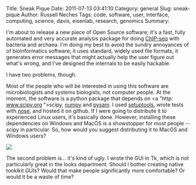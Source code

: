 Title: Sneak Pique
Date: 2011-07-13 03:41:10
Category: general
Slug: sneak-pique
Author: Russell Neches
Tags: code, software, user, interface, computing, science, davis, eisenlab, research, genomics
Summary: 


I'm about to release a new piece of Open Source software; it's a fast,
fully automated and very accurate analysis package for doing
[ChIP-seq](http://en.wikipedia.org/wiki/Chip-Sequencing) with bacteria
and archaea. I'm doing my best to avoid the sundry annoyances of of
bioinformatics software; it uses standard, widely used file formats, it
generates error messages that might actually help the user figure out
what's wrong, and I've designed the internals to be easily hackable.

I have two problems, though.

Most of the people who will be interested in using this software are
microbiologists and systems biologists, not computer people. At the
moment, the software is a python package that depends on
<a "http: www.scipy.org ">scipy</a>, [numpy](http://numpy.scipy.org/)
and [pysam](http://code.google.com/p/pysam/). I used
[setuptools](http://pypi.python.org/pypi/setuptools), wrote tests with
[nose](http://code.google.com/p/python-nose/), and hosted it on github.
If I were going to distribute it to experienced Linux users, it's
basically done. However, installing these dependencies on Windows and
MacOS is a showstopper for most people -- scipy in particular. So, how
would you suggest distributing it to MacOS and Windows users?

![](http://vort.org/media/images/Pique_GUI.png)

The second problem is... it's kind of ugly. I wrote the GUI in Tk, which
is not particularly great in the looks department. Should I bother
creating native tooklkit GUIs? Would that make people significantly more
comfortable? Or would it be a waste of time?
